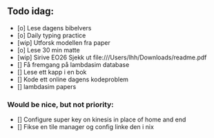 ## Todo idag:

- [o] Lese dagens bibelvers
- [o] Daily typing practice
- [wip] Utforsk modellen fra paper
- [o] Lese 30 min matte
- [wip] Sirive EO26
  Sjekk ut file:///Users/lhh/Downloads/readme.pdf
- [] Få fremgang på lambdasim database
- [] Lese ett kapp i en bok
- [] Kode ett online dagens kodeproblem
- [] lambdasim papers

### Would be nice, but not priority:

- [] Configure super key on kinesis in place of home and end
- [] Fikse en tile manager og config linke den i nix

